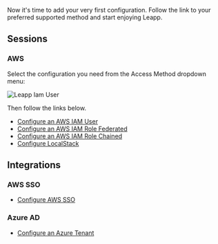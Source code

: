 Now it's time to add your very first configuration. Follow the link to your preferred supported method and start enjoying Leapp.

## Sessions
### AWS
Select the configuration you need from the Access Method dropdown menu:

![Leapp Iam User](https://user-images.githubusercontent.com/9497292/152333888-15199a27-e79b-4f51-9aea-494f67a9fd8a.png)

Then follow the links below.

- [Configure an AWS IAM User](configuring-session/configure-aws-iam-user.md)
- [Configure an AWS IAM Role Federated](configuring-session/configure-aws-iam-role-federated.md)
- [Configure an AWS IAM Role Chained](configuring-session/configure-aws-iam-role-chained.md)
- [Configure LocalStack](configuring-session/configure-localstack.md)

## Integrations

### AWS SSO
- [Configure AWS SSO](configuring-integration/configure-aws-single-sign-on-integration.md)

### Azure AD
- [Configure an Azure Tenant](configuring-integration/configure-azure-integration.md)
